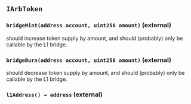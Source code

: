 ## `IArbToken`






### `bridgeMint(address account, uint256 amount)` (external)

should increase token supply by amount, and should (probably) only be callable by the L1 bridge.



### `bridgeBurn(address account, uint256 amount)` (external)

should decrease token supply by amount, and should (probably) only be callable by the L1 bridge.



### `l1Address() → address` (external)








